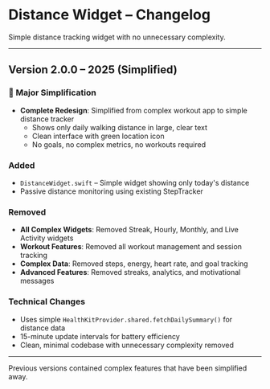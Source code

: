 # Distance Widget – Changelog

Simple distance tracking widget with no unnecessary complexity.

---

## Version 2.0.0 – 2025 (Simplified)

### 🎯 Major Simplification

* **Complete Redesign**: Simplified from complex workout app to simple distance tracker
  * Shows only daily walking distance in large, clear text
  * Clean interface with green location icon
  * No goals, no complex metrics, no workouts required

### Added

* `DistanceWidget.swift` – Simple widget showing only today's distance
* Passive distance monitoring using existing StepTracker

### Removed

* **All Complex Widgets**: Removed Streak, Hourly, Monthly, and Live Activity widgets
* **Workout Features**: Removed all workout management and session tracking
* **Complex Data**: Removed steps, energy, heart rate, and goal tracking
* **Advanced Features**: Removed streaks, analytics, and motivational messages

### Technical Changes

* Uses simple `HealthKitProvider.shared.fetchDailySummary()` for distance data
* 15-minute update intervals for battery efficiency
* Clean, minimal codebase with unnecessary complexity removed

---

Previous versions contained complex features that have been simplified away.
